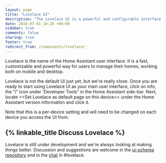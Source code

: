 ```yaml
---
layout: page
title: "Lovelace UI"
description: "The Lovelace UI is a powerful and configurable interface for Home Assistant."
date: 2018-07-01 10:28 +00:00
sidebar: true
comments: false
sharing: true
footer: true
redirect_from: /components/lovelace/
---
```


Lovelace is the name of the Home Assistant user interface. It is a fast, customizable and powerful way for users to manage their homes, working both on mobile and desktop.

Lovelace is not the default UI just yet, but we're really close. Once you are ready to start using Lovelace UI as your main user interface, click on info, the "i" icon under 'Developer Tools" in the Home Assistant side-bar. Next, locate >>Set Lovelace as default page on this device<< under the Home Assistant version information and click it.

Note that this is a per-device setting and will need to be changed on each device you access the UI from.

## {% linkable_title Discuss Lovelace %}

Lovelace is still under development and we're always looking at making things better. Discussion and suggestions are welcome in the [ui-schema repository](https://github.com/home-assistant/ui-schema) and in the [chat](/join-chat/) in #lovelace.
